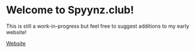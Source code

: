 # Welcome to Spyynz.club!
This is still a work-in-progress but feel free to suggest additions to my early website!
<p><a target="_blank" href="https://spyynz.github.io/Spyynz/Website/index">Website</a></p>
